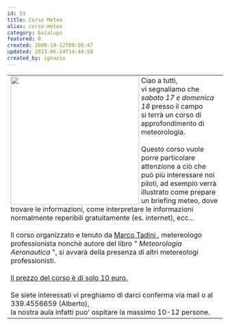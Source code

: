 ```yaml
---
id: 53
title: Corso Meteo
alias: corso-meteo
category: baialupo
featured: 0
created: 2009-10-12T09:08:47
updated: 2013-06-14T14:48:59
created_by: ignazio
---
```

<table border="0">
 <tbody>
  <tr>
   <td valign="top">
    <img border="0" height="300" src="images/stories/meteo-logo.gif" style="float: left; margin-right: 5px;" width="300"/>
    Ciao a tutti,
    <br/>
    vi segnaliamo che
    <em>
     sabato 17 e domenica 18
    </em>
    presso il campo
    <br/>
    si terrà un corso di approfondimento di meteorologia.
    <br/>
    <br/>
    Questo corso vuole porre particolare attenzione a ciò che può più interessare noi piloti, ad esempio verrà illustrato come prepare un briefing meteo, dove trovare le informazioni, come interpretare le informazioni normalmente reperibili gratuitamente (es. internet), ecc...
    <br/>
    <br/>
    Il corso organizzato e tenuto da
    <span style="text-decoration: underline;">
     <a href="http://www.ufficiometeo.it/" target="_blank" title="Ufficio Meteo">
      Marco Tadini
     </a>
    </span>
    , metereologo professionista nonchè autore del libro "
    <em>
     Meteorologia Aeronautica
    </em>
    ", si avvarà della presenza di altri metereologi professionisti.
    <br/>
    <br/>
    <span style="text-decoration: underline;">
     Il prezzo del corso è di solo 10 euro.
     <br/>
    </span>
    <br/>
    Se siete interessati vi preghiamo di darci conferma via mail o al 339.4556659 (Alberto),
    <br/>
    la nostra aula infatti puo' ospitare la massimo 10-12 persone.
   </td>
  </tr>
 </tbody>
</table>
